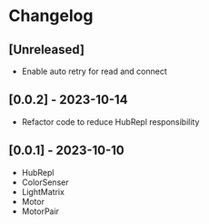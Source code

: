 # Changelog

## [Unreleased]

- Enable auto retry for read and connect

## [0.0.2] - 2023-10-14

- Refactor code to reduce HubRepl responsibility 

## [0.0.1] - 2023-10-10

- HubRepl
- ColorSenser
- LightMatrix
- Motor
- MotorPair
